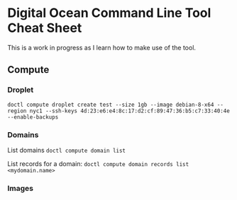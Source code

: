 # Digital Ocean Command Line Tool Cheat Sheet
This is a work in progress as I learn how to make use of the tool.

## Compute

### Droplet

`doctl compute droplet create test --size 1gb --image debian-8-x64 --region nyc1 --ssh-keys 4d:23:e6:e4:8c:17:d2:cf:89:47:36:b5:c7:33:40:4e --enable-backups`

### Domains
List domains
`doctl compute domain list`

List records for a domain:
`doctl compute domain records list <mydomain.name>`

### Images
